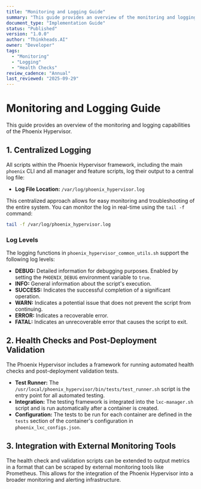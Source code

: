 ```yaml
---
title: "Monitoring and Logging Guide"
summary: "This guide provides an overview of the monitoring and logging capabilities of the Phoenix Hypervisor."
document_type: "Implementation Guide"
status: "Published"
version: "1.0.0"
author: "Thinkheads.AI"
owner: "Developer"
tags:
  - "Monitoring"
  - "Logging"
  - "Health Checks"
review_cadence: "Annual"
last_reviewed: "2025-09-29"
---
```


# Monitoring and Logging Guide

This guide provides an overview of the monitoring and logging capabilities of the Phoenix Hypervisor.

## 1. Centralized Logging

All scripts within the Phoenix Hypervisor framework, including the main `phoenix` CLI and all manager and feature scripts, log their output to a central log file:

*   **Log File Location:** `/var/log/phoenix_hypervisor.log`

This centralized approach allows for easy monitoring and troubleshooting of the entire system. You can monitor the log in real-time using the `tail -f` command:

```bash
tail -f /var/log/phoenix_hypervisor.log
```

### Log Levels

The logging functions in `phoenix_hypervisor_common_utils.sh` support the following log levels:

*   **DEBUG:** Detailed information for debugging purposes. Enabled by setting the `PHOENIX_DEBUG` environment variable to `true`.
*   **INFO:** General information about the script's execution.
*   **SUCCESS:** Indicates the successful completion of a significant operation.
*   **WARN:** Indicates a potential issue that does not prevent the script from continuing.
*   **ERROR:** Indicates a recoverable error.
*   **FATAL:** Indicates an unrecoverable error that causes the script to exit.

## 2. Health Checks and Post-Deployment Validation

The Phoenix Hypervisor includes a framework for running automated health checks and post-deployment validation tests.

*   **Test Runner:** The `/usr/local/phoenix_hypervisor/bin/tests/test_runner.sh` script is the entry point for all automated testing.
*   **Integration:** The testing framework is integrated into the `lxc-manager.sh` script and is run automatically after a container is created.
*   **Configuration:** The tests to be run for each container are defined in the `tests` section of the container's configuration in `phoenix_lxc_configs.json`.

## 3. Integration with External Monitoring Tools

The health check and validation scripts can be extended to output metrics in a format that can be scraped by external monitoring tools like Prometheus. This allows for the integration of the Phoenix Hypervisor into a broader monitoring and alerting infrastructure.